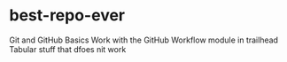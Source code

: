 # best-repo-ever
Git and GitHub Basics  Work with the GitHub Workflow  module in trailhead
Tabular stuff that dfoes nit work
